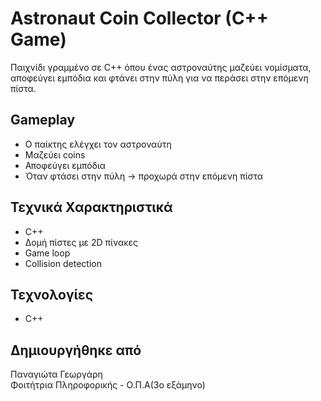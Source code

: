 # Astronaut Coin Collector (C++ Game)

Παιχνίδι γραμμένο σε C++ όπου ένας αστροναύτης μαζεύει νομίσματα, αποφεύγει εμπόδια και φτάνει στην πύλη για να περάσει στην επόμενη πίστα.

## Gameplay
- Ο παίκτης ελέγχει τον αστροναύτη
- Μαζεύει coins
- Αποφεύγει εμπόδια
- Όταν φτάσει στην πύλη → προχωρά στην επόμενη πίστα

##  Τεχνικά Χαρακτηριστικά
- C++
- Δομή πίστες με 2D πίνακες
- Game loop
- Collision detection


## Τεχνολογίες
- C++


## Δημιουργήθηκε από
Παναγιώτα Γεωργάρη  
Φοιτήτρια Πληροφορικής - Ο.Π.Α(3o εξάμηνο)

